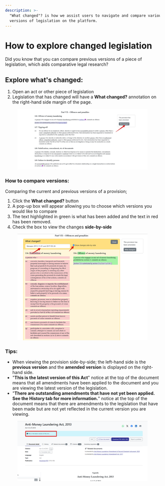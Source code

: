 ```yaml
---
description: >-
  "What changed"? is how we assist users to navigate and compare various
  versions of legislation on the platform.
---
```


# How to explore changed legislation

Did you know that you can compare previous versions of a piece of legislation, which aids comparative legal research?&#x20;

## Explore what's changed:

1. Open an act or other piece of legislation
2. Legislation that has changed will have a **What changed?** annotation on the right-hand side margin of the page.

<figure><img src=".gitbook/assets/ulii--legislation 1.png" alt=""><figcaption></figcaption></figure>

### How to compare versions:

Comparing the current and previous versions of a provision;

1. Click the **What changed?** button
2. A pop-up box will appear allowing you to choose which versions you would like to compare&#x20;
3. The text highlighted in green is what has been added and the text in red has been removed.
4. Check the box to view the changes **side-by-side**

<figure><img src=".gitbook/assets/ulii--legislation 2.png" alt=""><figcaption></figcaption></figure>

### Tips:

* When viewing the provision side-by-side; the left-hand side is the **previous version** and the **amended version** is displayed on the right-hand side.
* "**This is the latest version of this Act**" notice at the top of the document means that all amendments have been applied to the document and you are viewing the latest version of the legislation.
* "**There are outstanding amendments that have not yet been applied. See the History tab for more information.**" notice at the top of the document means that there are amendments to the legislation that have been made but are not yet reflected in the current version you are viewing.

<figure><img src=".gitbook/assets/ulii--legislation 3.png" alt=""><figcaption></figcaption></figure>